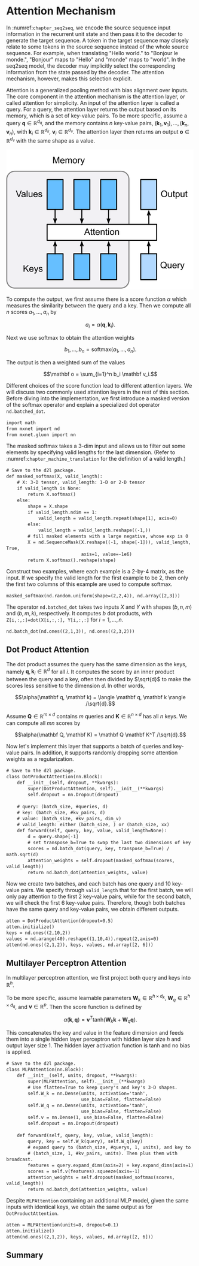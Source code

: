 # Attention Mechanism

In :numref:`chapter_seq2seq`, we encode the source sequence input information in the recurrent unit state and then pass it to the decoder to generate the target sequence. A token in the target sequence may closely relate to some tokens in the source sequence instead of the whole source sequence. For example, when translating "Hello world." to "Bonjour le monde.", "Bonjour" maps to "Hello" and "monde" maps to "world". In the seq2seq model, the decoder may implicitly select the corresponding information from the state passed by the decoder. The attention mechanism, however, makes this selection explicit.

Attention is a generalized pooling method with bias alignment over inputs. The core component in the attention mechanism is the attention layer, or called attention for simplicity. An input of the attention layer is called a query. For a query, the attention layer returns the output based on its memory, which is a set of key-value pairs. To be more specific, assume a query $\mathbf{q}\in\mathbb R^{d_q}$, and the memory contains $n$ key-value pairs, $(\mathbf{k}_1, \mathbf{v}_1), \ldots, (\mathbf{k}_n, \mathbf{v}_n)$, with $\mathbf{k}_i\in\mathbb R^{d_k}$, $\mathbf{v}_i\in\mathbb R^{d_v}$. The attention layer then returns an output $\mathbf o\in\mathbb R^{d_v}$ with the same shape as a value.

![The attention layer returns an output based on the input query and its memory.](../img/attention.svg)

To compute the output, we first assume there is a score function $\alpha$ which measures the similarity between the query and a key. Then we compute all $n$ scores $a_1, \ldots, a_n$ by

$$a_i = \alpha(\mathbf q, \mathbf k_i).$$

Next we use softmax to obtain the attention weights

$$b_1, \ldots, b_n = \textrm{softmax}(a_1, \ldots, a_n).$$

The output is then a weighted sum of the values

$$\mathbf o = \sum_{i=1}^n b_i \mathbf v_i.$$

Different choices of the score function lead to different attention layers. We will discuss two commonly used attention layers in the rest of this section. Before diving into the implementation, we first introduce a masked version of the softmax operator and explain a specialized dot operator `nd.batched_dot`.

```{.python .input  n=1}
import math
from mxnet import nd
from mxnet.gluon import nn
```

The masked softmax takes a 3-dim input and allows us to filter out some elements by specifying valid lengths for the last dimension. (Refer to
:numref:`chapter_machine_translation` for the
definition of a valid length.)

```{.python .input  n=6}
# Save to the d2l package.
def masked_softmax(X, valid_length):
    # X: 3-D tensor, valid_length: 1-D or 2-D tensor
    if valid_length is None:
        return X.softmax()
    else:
        shape = X.shape
        if valid_length.ndim == 1:
            valid_length = valid_length.repeat(shape[1], axis=0)
        else:
            valid_length = valid_length.reshape((-1,))
        # fill masked elements with a large negative, whose exp is 0
        X = nd.SequenceMask(X.reshape((-1, shape[-1])), valid_length, True,
                            axis=1, value=-1e6)
        return X.softmax().reshape(shape)
```

Construct two examples, where each example is a 2-by-4 matrix, as the input. If we specify the valid length for the first example to be 2, then only the first two columns of this example are used to compute softmax.

```{.python .input  n=5}
masked_softmax(nd.random.uniform(shape=(2,2,4)), nd.array([2,3]))
```

The operator `nd.batched_dot` takes two inputs $X$ and $Y$ with shapes $(b, n, m)$ and $(b, m, k)$, respectively. It computes $b$ dot products, with `Z[i,:,:]=dot(X[i,:,:], Y[i,:,:]` for $i=1,\ldots,n$.

```{.python .input  n=4}
nd.batch_dot(nd.ones((2,1,3)), nd.ones((2,3,2)))
```

## Dot Product Attention

The dot product assumes the query has the same dimension as the keys, namely $\mathbf q, \mathbf k_i \in\mathbb R^d$ for all $i$. It computes the score by an inner product between the query and a key, often then divided by $\sqrt{d}$ to make the scores less sensitive to the dimension $d$. In other words,

$$\alpha(\mathbf q, \mathbf k) = \langle \mathbf q, \mathbf k \rangle /\sqrt{d}.$$

Assume $\mathbf Q\in\mathbb R^{m\times d}$ contains $m$ queries and $\mathbf K\in\mathbb R^{n\times d}$ has all $n$ keys. We can compute all $mn$ scores by

$$\alpha(\mathbf Q, \mathbf K) = \mathbf Q \mathbf K^T /\sqrt{d}.$$

Now let's implement this layer that supports a batch of queries and key-value pairs. In addition, it supports randomly dropping some attention weights as a regularization.

```{.python .input  n=5}
# Save to the d2l package.
class DotProductAttention(nn.Block): 
    def __init__(self, dropout, **kwargs):
        super(DotProductAttention, self).__init__(**kwargs)
        self.dropout = nn.Dropout(dropout)

    # query: (batch_size, #queries, d)
    # key: (batch_size, #kv_pairs, d)
    # value: (batch_size, #kv_pairs, dim_v)
    # valid_length: either (batch_size, ) or (batch_size, xx)
    def forward(self, query, key, value, valid_length=None):
        d = query.shape[-1]
        # set transpose_b=True to swap the last two dimensions of key
        scores = nd.batch_dot(query, key, transpose_b=True) / math.sqrt(d)
        attention_weights = self.dropout(masked_softmax(scores, valid_length))
        return nd.batch_dot(attention_weights, value)
```

Now we create two batches, and each batch has one query and 10 key-value pairs.  We specify through `valid_length` that for the first batch, we will only pay attention to the first 2 key-value pairs, while for the second batch, we will check the first 6 key-value pairs. Therefore, though both batches have the same query and key-value pairs, we obtain different outputs.

```{.python .input  n=6}
atten = DotProductAttention(dropout=0.5)
atten.initialize()
keys = nd.ones((2,10,2))
values = nd.arange(40).reshape((1,10,4)).repeat(2,axis=0)
atten(nd.ones((2,1,2)), keys, values, nd.array([2, 6]))
```

## Multilayer Perceptron Attention

In multilayer perceptron attention, we first project both query and keys into $\mathbb R^{h}$.

To be more specific, assume learnable parameters $\mathbf W_k\in\mathbb R^{h\times d_k}$, $\mathbf W_q\in\mathbb R^{h\times d_q}$, and $\mathbf v\in\mathbb R^{p}$.  Then the score function is defined by

$$\alpha(\mathbf k, \mathbf q) = \mathbf v^T \text{tanh}(\mathbf W_k \mathbf k + \mathbf W_q\mathbf q). $$

This concatenates the key and value in the feature dimension and feeds them into a single hidden layer perceptron with hidden layer size $h$ and output layer size $1$. The hidden layer activation function is tanh and no bias is applied.

```{.python .input  n=7}
# Save to the d2l package.
class MLPAttention(nn.Block):  
    def __init__(self, units, dropout, **kwargs):
        super(MLPAttention, self).__init__(**kwargs)
        # Use flatten=True to keep query's and key's 3-D shapes.
        self.W_k = nn.Dense(units, activation='tanh',
                            use_bias=False, flatten=False)
        self.W_q = nn.Dense(units, activation='tanh',
                            use_bias=False, flatten=False)
        self.v = nn.Dense(1, use_bias=False, flatten=False)
        self.dropout = nn.Dropout(dropout)

    def forward(self, query, key, value, valid_length):
        query, key = self.W_k(query), self.W_q(key)
        # expand query to (batch_size, #querys, 1, units), and key to
        # (batch_size, 1, #kv_pairs, units). Then plus them with broadcast.
        features = query.expand_dims(axis=2) + key.expand_dims(axis=1)
        scores = self.v(features).squeeze(axis=-1)
        attention_weights = self.dropout(masked_softmax(scores, valid_length))
        return nd.batch_dot(attention_weights, value)
```

Despite `MLPAttention` containing an additional MLP model, given the same inputs with identical keys, we obtain the same output as for `DotProductAttention`.

```{.python .input  n=8}
atten = MLPAttention(units=8, dropout=0.1)
atten.initialize()
atten(nd.ones((2,1,2)), keys, values, nd.array([2, 6]))
```

## Summary
